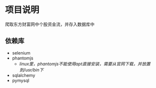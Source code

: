 # 项目说明

爬取东方财富网中个股资金流，并存入数据库中

## 依赖库
- selenium
- phantomjs
    - _linux里，phantomjs不能使用apt直接安装，需要从官网下载，并放置到/usr/bin下_
- sqlalchemy
- pymysql

  
  


 